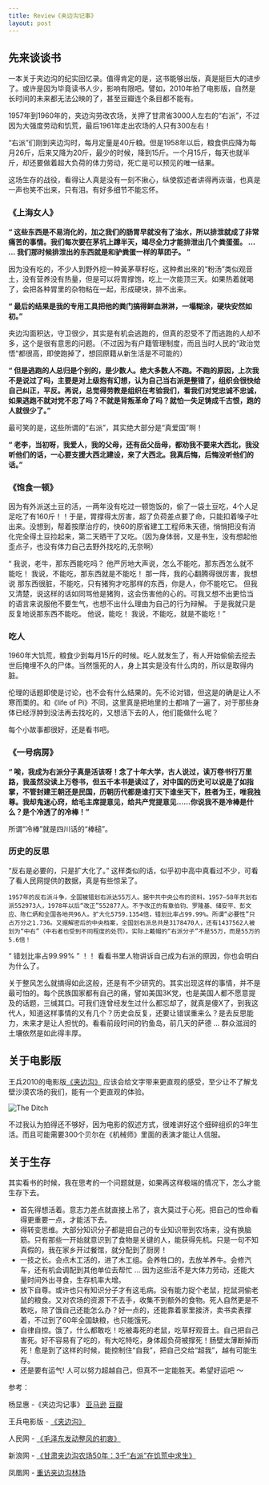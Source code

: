 ```yaml
---
title: Review《夹边沟记事》
layout: post
---
```


## 先来谈谈书

一本关于夹边沟的纪实回忆录。值得肯定的是，这书能够出版，真是挺巨大的进步了。或许是因为毕竟读书人少，影响有限吧。譬如，2010年拍了电影版，自然是长时间的未来都无法公映的了，甚至豆瓣连个条目都不能有。

1957年到1960年的，夹边沟劳改农场，关押了甘肃省3000人左右的“右派”，不过因为大强度劳动和饥荒，最后1961年走出农场的人只有300左右！

“右派”们刚到夹边沟时，每月定量是40斤粮。但是1958年以后，粮食供应降为每月26斤，后来又降为20斤，最少的时候，降到15斤。一个月15斤，每天也就半斤，却还要做着超大负荷的体力劳动，死亡是可以预见的唯一结果。

这场生存的战役，看得让人真是没有一刻不揪心，纵使叙述者讲得再诙谐，也真是一声也笑不出来，只有泪。有好多细节不能忘怀。

### 《上海女人》

**“ 这些东西是不易消化的，加之我们的肠胃早就没有了油水，所以排泄就成了非常痛苦的事情。我们每次要在茅坑上蹲半天，竭尽全力才能排泄出几个粪蛋蛋。 ... ... 我们那时候排泄出的东西就是和驴粪蛋一样的草团子。 ”**

因为没有吃的，不少人到野外挖一种黃茅草籽吃，这种煮出來的“粉汤”类似观音土，没有营养没有热量，但是可以将胃撑饱，吃上一次能顶三天。如果热着就喝了，会把各种胃里的杂物粘在一起，形成硬块，排不出来。

**“ 最后的结果是我的专用工具把他的粪门搞得鲜血淋淋，一塌糊涂，硬块安然如初。”**

夹边沟面积达，守卫很少，其实是有机会逃跑的，但真的忍受不了而逃跑的人却不多，这个是很有意思的问题。（不过因为有户籍管理制度，而且当时人民的“政治觉悟“都很高，即使跑掉了，想回原籍从新生活是不可能的）

**“ 但是逃跑的人总归是个别的，是少数人。绝大多数人不跑。不跑的原因，上次我不是说过了吗，主要是对上级抱有幻想，认为自己当右派是整错了，组织会很快给自己纠正，平反。再说，总觉得劳教是组织在考验我们，看我们对党忠诚不忠诚，如果逃跑不就对党不忠了吗？不就是背叛革命了吗？就怕一失足铸成千古恨，跑的人就很少了。”**

最可笑的是，这些所谓的“右派”，其实绝大部分是“真爱国”啊！

**“ 老李，当初呀，我爱人，我的父母，还有岳父岳母，都劝我不要来大西北，我没听他们的话，一心要支援大西北建设，来了大西北。我真后悔，后悔没听他们的话。”**

### 《饱食一顿》

因为有外派送土豆的活，一两年没有吃过一顿饱饭的，偷了一袋土豆吃，4个人足足吃了有160斤！！于是，胃撑得太厉害，超了负荷差点要了命，只能扣着嗓子吐出来。没想到，帮着按摩治疗的，快60的原省建工工程师朱天德，悄悄把没有消化完全得土豆捡起来，第二天晒干了又吃。（因为身体弱，又是书生，没有想起他歪点子，也没有体力自己去野外找吃的,无奈啊）

“ 我说，老牛，那东西能吃吗？ 他严厉地大声说，怎么不能吃，那东西怎么就不能吃！ 我说，不能吃，那东西就是不能吃！ 那一阵，我的心翻腾得很厉害，我想说 那东西很脏，不能吃，只有猪狗才吃那样的东西，你是人，你不能吃它。 但我 又清楚，说这样的话如同骂他是猪狗，这会伤害他的心的。可我又想不出更恰当 的语言来说服他不要生气，也想不出什么理由为自己的行为辩解。 于是我就只是反复地说那东西不能吃。 他说，能吃！ 我说，不能吃，就是不能吃！”


### 吃人

1960年大饥荒，粮食少到每月15斤的时候。吃人就发生了，有人开始偷偷去挖去世后掩埋不久的尸体。当然饿死的人，身上其实是没有什么肉的，所以是取得内脏。

伦理的话题即使是讨论，也不会有什么结果的。先不论对错，但这是的确是让人不寒而栗的。和《life of Pi》不同，这里真是把地里的土都啃了一遍了，对于那些身体已经浮肿到没法再去找吃的，又想活下去的人，他们能做什么呢？

每个小故事都很好，还是看书吧。

### 《一号病房》

**“ 唉，我成为右派分子真是活该呀！念了十年大学，古人说过，读万卷书行万里路，我虽然没读上万卷书，但五千本书是读过了，对中国的历史可以说是了如指掌，不管封建王朝还是民国，历朝历代都是谁打天下谁坐天下，胜者为王，唯我独尊。我却鬼迷心窍，给毛主席提意见，给共产党提意见……你说我不是冷棒是什么？是个冷透了的冷棒！”**

所谓“冷棒”就是四川话的“棒槌”。

### 历史的反思

“反右是必要的，只是扩大化了。” 这样类似的话，似乎初中高中真看过不少，可看了看人民网提供的数据，真是有些惊呆了。

```
1957年的反右派斗争，全国被错划右派达55万人。据中共中央公布的资料，1957—58年共划右派552973人，1978年以后“改正”552877人。不予改正的有章伯钧、罗隆基、储安平、彭文应、陈仁炳和全国各地共96人。扩大化5759.1354倍，错划比率占99.99%。所谓“必要性”只占万分之1.736。又据解密后的中央档案，全国划右派总共是3178470人，还有1437562人被划为“中右”（中右者也受到不同程度的处罚）。实际上戴帽的“右派分子”不是55万，而是55万的5.6倍！
```
“ 错划比率占99.99% ” ！！ 看看书里人物讲诉自己成为右派的原因，你也会明白为什么了。

关于整风怎么就搞得如此这般，还是有不少研究的。其实出现这样的事情，并不是最可怕的。每个民族国家都有自己的痛，譬如美国3K党，也是美国人都不愿意提及的话题，三缄其口。可我们连曾经发生过什么都忘却了，就真是傻X了，到我这代人，知道这样事情的又有几个？历史会反复，还要让错误重来么？是去反思能力，未来才是让人担忧的。看看前段时间的钓鱼岛，前几天的萨德 ... 群众滋润的土壤依然是如此得丰厚。


## 关于电影版

王兵2010的电影版[《夹边沟》](http://www.imdb.com/title/tt1723112/?ref_=fn_al_tt_1) 应该会给文字带来更直观的感受，至少让不了解戈壁沙漠农场的我们，能有一个更直观的体验。

![The Ditch](https://images-na.ssl-images-amazon.com/images/M/MV5BN2Y4NGE3NGEtMTZjMC00NDdjLTliNzUtNTNiODg0NTc2ZWU2XkEyXkFqcGdeQXVyMjgyMzgxNzk@._V1_.jpg)

不过我认为拍得还不够好，因为电影的叙述方式，很难讲好这个细碎组织的3年生活。而且可能需要300个贝尔在《机械师》里面的表演才能让人信服。


## 关于生存

其实看书的时候，我在思考的一个问题就是，如果再这样极端的情况下，怎么才能生存下去。

* 首先得想活着。意志力差点就直接上吊了，哀大莫过于心死。把自己的性命看得更重要一点，才能活下去。
* 得转变思维。大部分知识分子都是把自己的专业知识带到农场来，没有换脑筋。只有那些一开始就意识到了食物是关键的人，能获得先机。只是一句不知真假的，我在家乡开过餐馆，就分配到了厨房！
* 一技之长。会点木工活的，进了木工组。会养牲口的，去放羊养牛。会修汽车，还有机会调配到其他单位去帮忙 ... 因为这些活不是大体力劳动，还能大量时间外出寻食，生存机率大增。
* 放下自尊。或许也只有知识分子才有这毛病。没有能力捉个老鼠，挖鼠洞偷老鼠的粮食。又对农场的资源下不去手，收集不到额外的食物。死人自然更是不敢吃，除了饿自己还能怎么办？好一点的，还能靠着家里接济，卖书卖表撑着，不过到了60年全国缺粮，也只能饿死。
* 自律自控。饿了，什么都敢吃！吃被毒死的老鼠，吃草籽观音土。自己把自己害死。好不容易有了吃的，有大吃特吃，身体超负荷被撑死！肠壁太薄断掉而死！愈是到了这样的时候，能控制住“自我”，把自己交给“超我”，越有可能生存。
* 还是要有运气! 人可以努力超越自己，但真不一定能胜天。希望好运吧 ～





参考：

杨显惠 -《夹边沟记事》 [亚马逊](https://www.amazon.cn/夹边沟记事-杨显惠/dp/B008HKAHLM/ref=sr_1_1?ie=UTF8&qid=1490463803&sr=8-1&keywords=夹边沟记事) [豆瓣](https://book.douban.com/subject/3239549/)

王兵电影版 - [《夹边沟》](http://www.imdb.com/title/tt1723112/?ref_=fn_al_tt_1)

人民网 - [《毛泽东发动整风的初衷》](http://history.people.com.cn/GB/205396/14356783.html)

新浪网 - [《甘肃夹边沟农场50年：3千“右派”在饥荒中求生》](http://news.sina.com.cn/c/sd/2010-11-26/152021539314.shtml)

凤凰网 - [重访夹边沟林场 ](http://v.ifeng.com/documentary/history/201009/1a8b507b-b869-4e5a-84d1-3585227d57c0.shtml)
